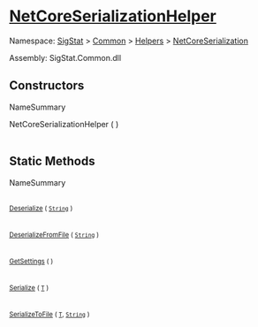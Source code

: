 # [NetCoreSerializationHelper](./NetCoreSerializationHelper.md)

Namespace: [SigStat]() > [Common](./../../README.md) > [Helpers](./../README.md) > [NetCoreSerialization](./README.md)

Assembly: SigStat.Common.dll


## Constructors

NameSummary

NetCoreSerializationHelper (  )<br><sub></sub><br>


## Static Methods

NameSummary

<br><sub>[Deserialize](./Methods/NetCoreSerializationHelper-100664081.md) ( [`String`](https://docs.microsoft.com/en-us/dotnet/api/System.String) )</sub><br><sub></sub><br>
<br><sub>[DeserializeFromFile](./Methods/NetCoreSerializationHelper-100664084.md) ( [`String`](https://docs.microsoft.com/en-us/dotnet/api/System.String) )</sub><br><sub></sub><br>
<br><sub>[GetSettings](./Methods/NetCoreSerializationHelper-100664080.md) (  )</sub><br><sub></sub><br>
<br><sub>[Serialize](./Methods/NetCoreSerializationHelper-100664082.md) ( [`T`](./NetCoreSerializationHelper.md) )</sub><br><sub></sub><br>
<br><sub>[SerializeToFile](./Methods/NetCoreSerializationHelper-100664083.md) ( [`T`](./NetCoreSerializationHelper.md), [`String`](https://docs.microsoft.com/en-us/dotnet/api/System.String) )</sub><br><sub></sub><br>


